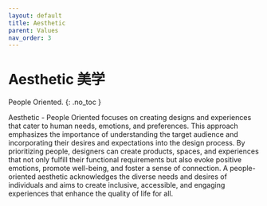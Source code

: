 ```yaml
---
layout: default
title: Aesthetic
parent: Values
nav_order: 3
---
```



# Aesthetic 美学

People Oriented.
{: .no_toc }


Aesthetic - People Oriented focuses on creating designs and experiences that cater to human needs, emotions, and preferences. This approach emphasizes the importance of understanding the target audience and incorporating their desires and expectations into the design process. By prioritizing people, designers can create products, spaces, and experiences that not only fulfill their functional requirements but also evoke positive emotions, promote well-being, and foster a sense of connection. A people-oriented aesthetic acknowledges the diverse needs and desires of individuals and aims to create inclusive, accessible, and engaging experiences that enhance the quality of life for all.